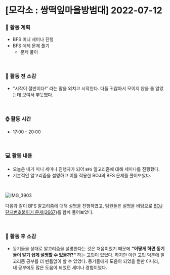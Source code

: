 # [모각소 : 쌍떡잎마을방범대] 2022-07-12

### 📅 활동 계획
* BFS 미니 세미나 진행
* BFS 예제 문제 풀기
  * 문제 풀이

<br>

### 💬 활동 전 소감
* "시작이 절반이다!" 라는 말을 외치고 시작한다. 다들 귀찮아서 모이지 않을 줄 알았는데 모여서 뿌듯했다.

<br>

### ⌚️ 활동 시간
* 17:00 - 20:00

<br>

### 💻 활동 내용
* 오늘은 내가 미니 세미나 진행자가 되어 `BFS` 알고리즘에 대해 세미나를 진행했다. 
* 기본적인 알고리즘을 설명하고 이를 적용한 BOJ의 BFS 문제를 풀어보았다.

<br>

![IMG_3903](https://user-images.githubusercontent.com/81270604/178497825-605ab883-40ba-471d-a11b-033ab2d589ec.JPG)

다음과 같이 BFS 알고리즘에 대해 설명을 진행하였고, 팀원들은 설명을 바탕으로 [BOJ 단지번호붙이기 문제(2667)](https://www.acmicpc.net/problem/2667)를 함께 풀어보았다.

<br>

### 💬 활동 후 소감
* 동기들을 상대로 알고리즘을 설명한다는 것은 처음이었기 때문에 **"어떻게 하면 동기들이 알기 쉽게 설명할 수 있을까?"** 하는 고민이 있었다. 하지만 이런 고민 덕분에 알고리즘 공부를 더 빈틈없이 할 수 있었다. 동기들에게 도움이 되었을 뿐만 아니라, 내 공부에도 많은 도움이 되었던 세미나 경험이었다.